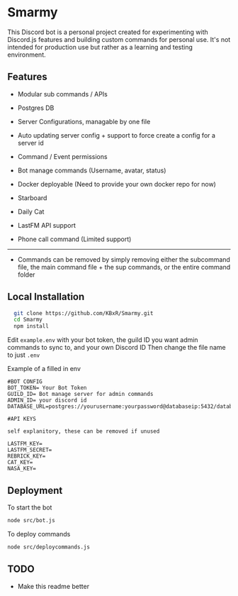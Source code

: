# Smarmy

This Discord bot is a personal project created for experimenting with Discord.js features and building custom commands for personal use. It\'s not intended for production use but rather as a learning and testing environment.

## Features

- Modular sub commands / APIs
- Postgres DB
- Server Configurations, managable by one file
- Auto updating server config + support to force create a config for a server id
- Command / Event permissions
- Bot manage commands (Username, avatar, status)
- Docker deployable (Need to provide your own docker repo for now)

- Starboard
- Daily Cat
- LastFM API support
- Phone call command (Limited support)

---
- Commands can be removed by simply removing either the subcommand file, the main command file + the sup commands, or the entire command folder
## Local Installation

```bash
  git clone https://github.com/KBxR/Smarmy.git
  cd Smarmy
  npm install
```

Edit ```example.env``` with your bot token, the guild ID you want admin commands to sync to, and your own Discord ID
Then change the file name to just ```.env```

Example of a filled in env
```env
#BOT CONFIG
BOT_TOKEN= Your Bot Token
GUILD_ID= Bot manage server for admin commands
ADMIN_ID= your discord id
DATABASE_URL=postgres://yourusername:yourpassword@databaseip:5432/databasename

#API KEYS

self explanitory, these can be removed if unused

LASTFM_KEY=
LASTFM_SECRET=
REBRICK_KEY=
CAT_KEY=
NASA_KEY=
```
## Deployment

To start the bot

```bash
node src/bot.js
```

To deploy commands

```bash
node src/deploycommands.js
```

## TODO

- Make this readme better